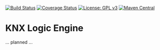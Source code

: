 [![Build Status](https://github.com/pitschr/knx-logic/workflows/build/badge.svg?branch=main)](https://github.com/pitschr/knx-logic/actions)
[![Coverage Status](https://coveralls.io/repos/github/pitschr/knx-logic/badge.svg?branch=main)](https://coveralls.io/github/pitschr/knx-logic?branch=main)
[![License: GPL v3](https://img.shields.io/badge/License-GPLv3-blue.svg)](https://www.gnu.org/licenses/gpl-3.0)
[![Maven Central](https://img.shields.io/maven-central/v/li.pitschmann/knx-core.svg?label=Maven%20Central)](https://search.maven.org/search?q=g:%22li.pitschmann%22)

# KNX Logic Engine

... planned ...